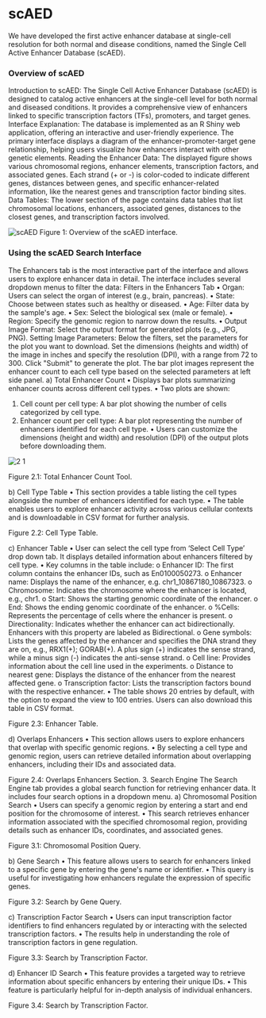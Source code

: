 # scAED
We have developed the first active enhancer database at single-cell resolution for both normal and disease conditions, named the Single Cell Active Enhancer Database (scAED).

### Overview of scAED
Introduction to scAED: The Single Cell Active Enhancer Database (scAED) is designed to catalog active enhancers at the single-cell level for both normal and diseased conditions. It provides a comprehensive view of enhancers linked to specific transcription factors (TFs), promoters, and target genes.
Interface Explanation: The database is implemented as an R Shiny web application, offering an interactive and user-friendly experience. The primary interface displays a diagram of the enhancer-promoter-target gene relationship, helping users visualize how enhancers interact with other genetic elements.
Reading the Enhancer Data: The displayed figure shows various chromosomal regions, enhancer elements, transcription factors, and associated genes. Each strand (+ or -) is color-coded to indicate different genes, distances between genes, and specific enhancer-related information, like the nearest genes and transcription factor binding sites.
Data Tables: The lower section of the page contains data tables that list chromosomal locations, enhancers, associated genes, distances to the closest genes, and transcription factors involved.

![scAED](https://github.com/user-attachments/assets/16e1302c-986e-4f28-8145-bea088d7aac2)
Figure 1: Overview of the scAED interface.

### Using the scAED Search Interface
The Enhancers tab is the most interactive part of the interface and allows users to explore enhancer data in detail. The interface includes several dropdown menus to filter the data:
Filters in the Enhancers Tab
•	Organ: Users can select the organ of interest (e.g., brain, pancreas).
•	State: Choose between states such as healthy or diseased.
•	Age: Filter data by the sample's age.
•	Sex: Select the biological sex (male or female).
•	Region: Specify the genomic region to narrow down the results.
•	Output Image Format: Select the output format for generated plots (e.g., JPG, PNG).
Setting Image Parameters: Below the filters, set the parameters for the plot you want to download. Set the dimensions (heights and width) of the image in inches and specify the resolution (DPI), with a range from 72 to 300. Click "Submit" to generate the plot. The bar plot images represent the enhancer count to each cell type based on the selected parameters at left side panel.
a)	Total Enhancer Count
•	Displays bar plots summarizing enhancer counts across different cell types.
•	Two plots are shown:
1.	Cell count per cell type: A bar plot showing the number of cells categorized by cell type.
2.	Enhancer count per cell type: A bar plot representing the number of enhancers identified for each cell type.
•	Users can customize the dimensions (height and width) and resolution (DPI) of the output plots before downloading them.

![2 1](https://github.com/user-attachments/assets/61ac608d-2f54-4596-9602-d1b277b6081c)

Figure 2.1: Total Enhancer Count Tool.

b)	Cell Type Table
•	This section provides a table listing the cell types alongside the number of enhancers identified for each type.
•	The table enables users to explore enhancer activity across various cellular contexts and is downloadable in CSV format for further analysis.

 
Figure 2.2: Cell Type Table.

c)	 Enhancer Table
•	User can select the cell type from ‘Select Cell Type’ drop down tab. It displays detailed information about enhancers filtered by cell type.
•	Key columns in the table include:
o	Enhancer ID: The first column contains the enhancer IDs, such as En0100050273.
o	Enhancer name: Displays the name of the enhancer, e.g. chr1_10867180_10867323.
o	Chromosome: Indicates the chromosome where the enhancer is located, e.g., chr1.
o	Start: Shows the starting genomic coordinate of the enhancer.
o	End: Shows the ending genomic coordinate of the enhancer.
o	%Cells: Represents the percentage of cells where the enhancer is present.
o	Directionality: Indicates whether the enhancer can act bidirectionally. Enhancers with this property are labeled as Bidirectional.
o	Gene symbols: Lists the genes affected by the enhancer and specifies the DNA strand they are on, e.g., RRX1(+); GORAB(+). A plus sign (+) indicates the sense strand, while a minus sign (-) indicates the anti-sense strand.
o	Cell line: Provides information about the cell line used in the experiments.
o	Distance to nearest gene: Displays the distance of the enhancer from the nearest affected gene.
o	Transcription factor: Lists the transcription factors bound with the respective enhancer.
•	The table shows 20 entries by default, with the option to expand the view to 100 entries. Users can also download this table in CSV format.

 
Figure 2.3: Enhancer Table.

d)	 Overlaps Enhancers
•	This section allows users to explore enhancers that overlap with specific genomic regions.
•	By selecting a cell type and genomic region, users can retrieve detailed information about overlapping enhancers, including their IDs and associated data.
 
Figure 2.4: Overlaps Enhancers Section.
3.	Search Engine
The Search Engine tab provides a global search function for retrieving enhancer data. It includes four search options in a dropdown menu.
a)	 Chromosomal Position Search
•	Users can specify a genomic region by entering a start and end position for the chromosome of interest.
•	This search retrieves enhancer information associated with the specified chromosomal region, providing details such as enhancer IDs, coordinates, and associated genes.
 
Figure 3.1: Chromosomal Position Query.

b)	Gene Search
•	This feature allows users to search for enhancers linked to a specific gene by entering the gene's name or identifier.
•	This query is useful for investigating how enhancers regulate the expression of specific genes.

 
Figure 3.2: Search by Gene Query.

c)	Transcription Factor Search
•	Users can input transcription factor identifiers to find enhancers regulated by or interacting with the selected transcription factors.
•	The results help in understanding the role of transcription factors in gene regulation.

 
Figure 3.3: Search by Transcription Factor.

d)	 Enhancer ID Search
•	This feature provides a targeted way to retrieve information about specific enhancers by entering their unique IDs.
•	This feature is particularly helpful for in-depth analysis of individual enhancers.

 
Figure 3.4: Search by Transcription Factor.
